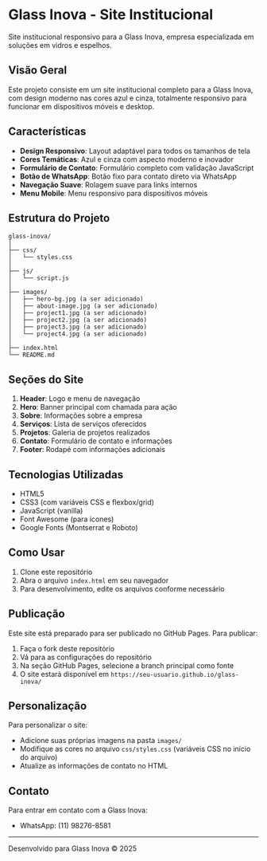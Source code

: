 # Glass Inova - Site Institucional

Site institucional responsivo para a Glass Inova, empresa especializada em soluções em vidros e espelhos.

## Visão Geral

Este projeto consiste em um site institucional completo para a Glass Inova, com design moderno nas cores azul e cinza, totalmente responsivo para funcionar em dispositivos móveis e desktop.

## Características

- **Design Responsivo**: Layout adaptável para todos os tamanhos de tela
- **Cores Temáticas**: Azul e cinza com aspecto moderno e inovador
- **Formulário de Contato**: Formulário completo com validação JavaScript
- **Botão de WhatsApp**: Botão fixo para contato direto via WhatsApp
- **Navegação Suave**: Rolagem suave para links internos
- **Menu Mobile**: Menu responsivo para dispositivos móveis

## Estrutura do Projeto

```
glass-inova/
│
├── css/
│   └── styles.css
│
├── js/
│   └── script.js
│
├── images/
│   ├── hero-bg.jpg (a ser adicionado)
│   ├── about-image.jpg (a ser adicionado)
│   ├── project1.jpg (a ser adicionado)
│   ├── project2.jpg (a ser adicionado)
│   ├── project3.jpg (a ser adicionado)
│   └── project4.jpg (a ser adicionado)
│
├── index.html
└── README.md
```

## Seções do Site

1. **Header**: Logo e menu de navegação
2. **Hero**: Banner principal com chamada para ação
3. **Sobre**: Informações sobre a empresa
4. **Serviços**: Lista de serviços oferecidos
5. **Projetos**: Galeria de projetos realizados
6. **Contato**: Formulário de contato e informações
7. **Footer**: Rodapé com informações adicionais

## Tecnologias Utilizadas

- HTML5
- CSS3 (com variáveis CSS e flexbox/grid)
- JavaScript (vanilla)
- Font Awesome (para ícones)
- Google Fonts (Montserrat e Roboto)

## Como Usar

1. Clone este repositório
2. Abra o arquivo `index.html` em seu navegador
3. Para desenvolvimento, edite os arquivos conforme necessário

## Publicação

Este site está preparado para ser publicado no GitHub Pages. Para publicar:

1. Faça o fork deste repositório
2. Vá para as configurações do repositório
3. Na seção GitHub Pages, selecione a branch principal como fonte
4. O site estará disponível em `https://seu-usuario.github.io/glass-inova/`

## Personalização

Para personalizar o site:

- Adicione suas próprias imagens na pasta `images/`
- Modifique as cores no arquivo `css/styles.css` (variáveis CSS no início do arquivo)
- Atualize as informações de contato no HTML

## Contato

Para entrar em contato com a Glass Inova:
- WhatsApp: (11) 98276-8581

---

Desenvolvido para Glass Inova © 2025
